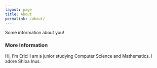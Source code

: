 ```yaml
---
layout: page
title: About
permalink: /about/
---
```


Some information about you!

### More Information

Hi, I'm Eric! I am a junior studying Computer Science and Mathematics. I adore Shiba Inus.

